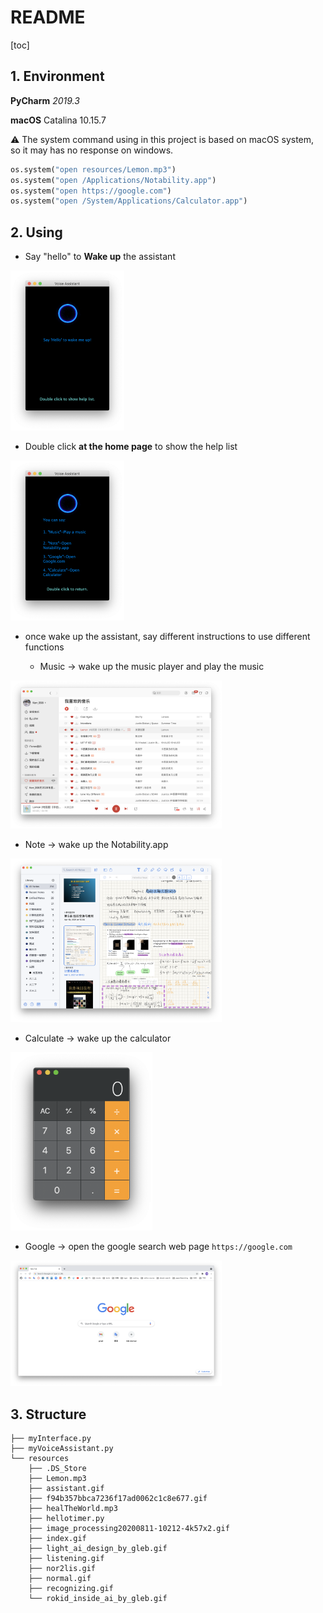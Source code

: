 # README

[toc]

## 1. Environment

**PyCharm** *2019.3*

**macOS** Catalina 10.15.7

⚠️ The system command using in this project is based on macOS system, so it may has no response on windows.

```python
os.system("open resources/Lemon.mp3")
os.system("open /Applications/Notability.app")
os.system("open https://google.com")
os.system("open /System/Applications/Calculator.app")
```

## 2. Using

*  Say "hello" to **Wake up** the assistant

<img src="img/Screen Shot 2021-05-13 at 14.15.49.png" alt="Screen Shot 2021-05-13 at 14.15.49" style="zoom: 25%;" />

* Double click **at the home page** to show the help list

<img src="img/Screen Shot 2021-05-13 at 14.20.47.png" alt="Screen Shot 2021-05-13 at 14.20.47" style="zoom: 25%;" />

* once wake up the assistant, say different instructions to use different functions

  * Music -> wake up the music player and play the music

<img src="img/Screen Shot 2021-05-14 at 18.52.01.png" alt="Screen Shot 2021-05-14 at 18.52.01" style="zoom: 33%;" />

  * Note -> wake up the Notability.app

<img src="img/Screen Shot 2021-05-14 at 18.53.52.png" alt="Screen Shot 2021-05-14 at 18.53.52" style="zoom: 33%;" />

  * Calculate -> wake up the calculator

<img src="img/Screen Shot 2021-05-14 at 18.56.10.png" alt="Screen Shot 2021-05-14 at 18.56.10" style="zoom: 33%;" />

  * Google -> open the google search web page `https://google.com`

<img src="img/Screen Shot 2021-05-14 at 18.56.39.png" alt="Screen Shot 2021-05-14 at 18.56.39" style="zoom: 33%;" />

## 3. Structure

```
├── myInterface.py
├── myVoiceAssistant.py
└── resources
    ├── .DS_Store
    ├── Lemon.mp3
    ├── assistant.gif
    ├── f94b357bbca7236f17ad0062c1c8e677.gif
    ├── healTheWorld.mp3
    ├── hellotimer.py
    ├── image_processing20200811-10212-4k57x2.gif
    ├── index.gif
    ├── light_ai_design_by_gleb.gif
    ├── listening.gif
    ├── nor2lis.gif
    ├── normal.gif
    ├── recognizing.gif
    └── rokid_inside_ai_by_gleb.gif
```

